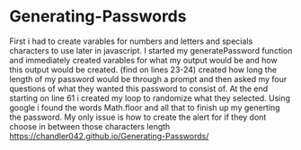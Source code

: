 # Generating-Passwords
First i had to create varables for numbers and letters and specials characters to use later in javascript. 
I started my generatePassword function and immediately created varables for what my output would be and how this output would be created. (find on lines 23-24) created how long the length of my password would be through a prompt and then asked my four questions of what they wanted this password to consist of. At the end starting on line 61 i created my loop to randomize what they selected. Using google i found the words Math.floor and all that to finish up my generting the password. 
My only issue is how to create the alert for if they dont choose in between those characters length
https://chandler042.github.io/Generating-Passwords/
